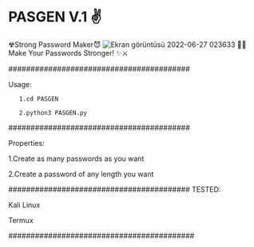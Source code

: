 # PASGEN V.1 ✌
☢Strong Password Maker😈
![Ekran görüntüsü 2022-06-27 023633](https://user-images.githubusercontent.com/84154887/175840176-cd6bb83c-5a7f-431a-9429-714c051a12a0.jpg)
🦾😊 Make Your Passwords Stronger! ✨⚔

#########################################

Usage:

       1.cd PASGEN
       
       2.python3 PASGEN.py

#########################################

Properties:

1.Create as many passwords as you want

2.Create a password of any length you want

#########################################
TESTED:

Kali Linux

Termux

##########################################
